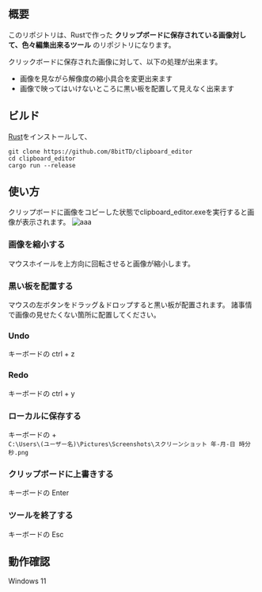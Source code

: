## 概要
このリポジトリは、Rustで作った **クリップボードに保存されている画像対して、色々編集出来るツール** のリポジトリになります。

クリックボードに保存された画像に対して、以下の処理が出来ます。
* 画像を見ながら解像度の縮小具合を変更出来ます
* 画像で映ってはいけないところに黒い板を配置して見えなく出来ます

## ビルド
[Rust](https://rust-lang.org/ja/)をインストールして、
```
git clone https://github.com/8bitTD/clipboard_editor
cd clipboard_editor
cargo run --release
```

## 使い方
クリップボードに画像をコピーした状態でclipboard_editor.exeを実行すると画像が表示されます。
![aaa](https://github.com/user-attachments/assets/e3e2671f-6451-4296-bf91-2175f75c2538)

### 画像を縮小する
マウスホイールを上方向に回転させると画像が縮小します。
### 黒い板を配置する
マウスの左ボタンをドラッグ＆ドロップすると黒い板が配置されます。
諸事情で画像の見せたくない箇所に配置してください。
### Undo
キーボードの ctrl + z
### Redo
キーボードの ctrl + y
### ローカルに保存する
キーボードの + <br>
`C:\Users\(ユーザー名)\Pictures\Screenshots\スクリーンショット 年-月-日 時分秒.png`
### クリップボードに上書きする
キーボードの Enter
### ツールを終了する
キーボードの Esc

## 動作確認
Windows 11
